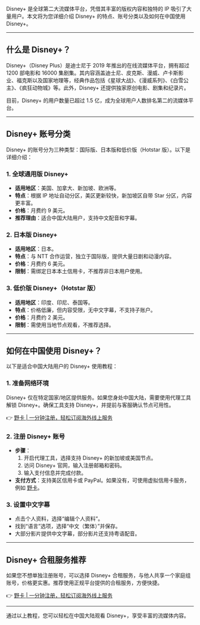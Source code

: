 Disney+ 是全球第二大流媒体平台，凭借其丰富的版权内容和独特的 IP 吸引了大量用户。本文将为您详细介绍 Disney+ 的特点、账号分类以及如何在中国使用 Disney+。

---

## 什么是 Disney+？

Disney+（Disney Plus）是迪士尼于 2019 年推出的在线流媒体平台，拥有超过 1200 部电影和 16000 集剧集。其内容涵盖迪士尼、皮克斯、漫威、卢卡斯影业、福克斯以及国家地理等，经典作品包括《星球大战》、《漫威系列》、《白雪公主》、《疯狂动物城》等。此外，Disney+ 还提供独家原创电影、剧集和纪录片。

目前，Disney+ 的用户数量已超过 1.5 亿，成为全球用户人数排名第二的流媒体平台。

---

## Disney+ 账号分类

Disney+ 的账号分为三种类型：国际版、日本版和低价版（Hotstar 版）。以下是详细介绍：

### 1. 全球通用版 Disney+
- **适用地区**：美国、加拿大、新加坡、欧洲等。
- **特点**：根据 IP 地址自动分区，美区更新较快，新加坡区自带 Star 分区，内容更丰富。
- **价格**：月费约 9 美元。
- **推荐理由**：适合中国大陆用户，支持中文配音和字幕。

### 2. 日本版 Disney+
- **适用地区**：日本。
- **特点**：与 NTT 合作运营，独立于国际版，提供大量日剧和动漫内容。
- **价格**：月费约 6 美元。
- **限制**：需绑定日本本土信用卡，不推荐非日本用户使用。

### 3. 低价版 Disney+（Hotstar 版）
- **适用地区**：印度、印尼、泰国等。
- **特点**：价格低廉，但内容受限，无中文字幕，不支持子账户。
- **价格**：月费约 2 美元。
- **限制**：需使用当地节点观看，不推荐选择。

---

## 如何在中国使用 Disney+？

以下是适合中国大陆用户的 Disney+ 使用教程：

### 1. 准备网络环境
Disney+ 仅在特定国家/地区提供服务。如果您身处中国大陆，需要使用代理工具解锁 Disney+。确保工具支持 Disney+，并提前与客服确认节点可用性。

👉 [野卡 | 一分钟注册，轻松订阅海外线上服务](https://bit.ly/bewildcard)

### 2. 注册 Disney+ 账号
- **步骤**：
  1. 开启代理工具，选择支持 Disney+ 的新加坡或美国节点。
  2. 访问 Disney+ 官网，输入注册邮箱和密码。
  3. 输入支付信息并完成付款。
- **支付方式**：支持美区信用卡或 PayPal。如果没有，可使用虚拟信用卡服务，例如 [野卡](https://bit.ly/bewildcard)。

### 3. 设置中文字幕
- 点击个人资料，选择“编辑个人资料”。
- 找到“语言”选项，选择“中文（繁体）”并保存。
- 大部分影片提供中文字幕，部分影片还支持粤语配音。

---

## Disney+ 合租服务推荐

如果您不想单独注册账号，可以选择 Disney+ 合租服务，与他人共享一个家庭组账号，价格更实惠。推荐使用正规平台提供的合租服务，方便快捷。

👉 [野卡 | 一分钟注册，轻松订阅海外线上服务](https://bit.ly/bewildcard)

---

通过以上教程，您可以轻松在中国大陆观看 Disney+，享受丰富的流媒体内容。